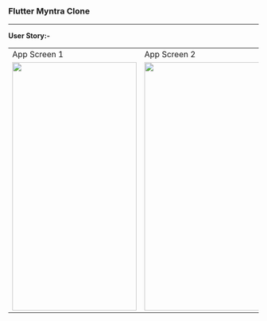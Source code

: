 ### Flutter Myntra Clone

___

**User Story:-**

<table style="border-spacing:15px">
  <tr>
    <td>App Screen 1</td>
    <td>App Screen 2</td>
    <td>App Screen 3</td>
    <td>App Screen 4</td>
  </tr>
  <tr>
    <td><img src = "https://github.com/kshitijsuri90/The-Trial-Buy/blob/main/Machine%20Learning/size-estimator/assets/5.jpeg?raw=true" width = "250" height = "500" /></td>
    <td><img src = "https://github.com/kshitijsuri90/The-Trial-Buy/blob/main/Machine%20Learning/size-estimator/assets/6.jpeg?raw=true" width = "250" height = "500" /></td>
    <td><img src = "https://github.com/kshitijsuri90/The-Trial-Buy/blob/main/Machine%20Learning/size-estimator/assets/7.jpeg?raw=true" width = "250" height = "500" /></td>
    <td><img src = "https://github.com/kshitijsuri90/The-Trial-Buy/blob/main/Machine%20Learning/size-estimator/assets/8.jpeg?raw=true" width = "250" height = "500" /></td>
  </tr>
 </table>


